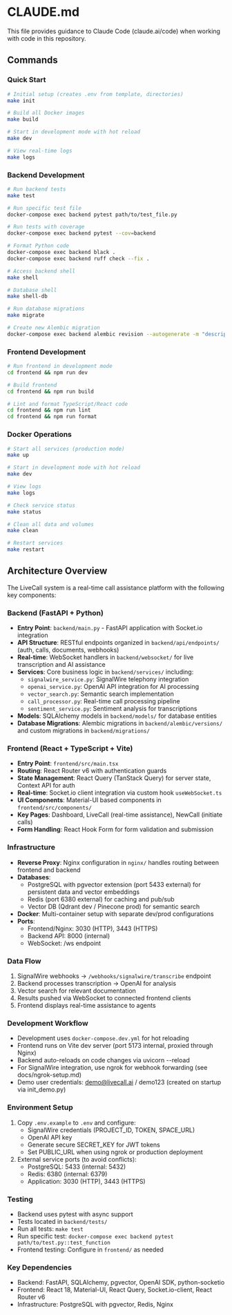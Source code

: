 # CLAUDE.md

This file provides guidance to Claude Code (claude.ai/code) when working with code in this repository.

## Commands

### Quick Start
```bash
# Initial setup (creates .env from template, directories)
make init

# Build all Docker images
make build

# Start in development mode with hot reload
make dev

# View real-time logs
make logs
```

### Backend Development
```bash
# Run backend tests
make test

# Run specific test file
docker-compose exec backend pytest path/to/test_file.py

# Run tests with coverage
docker-compose exec backend pytest --cov=backend

# Format Python code
docker-compose exec backend black .
docker-compose exec backend ruff check --fix .

# Access backend shell
make shell

# Database shell
make shell-db

# Run database migrations
make migrate

# Create new Alembic migration
docker-compose exec backend alembic revision --autogenerate -m "description"
```

### Frontend Development
```bash
# Run frontend in development mode
cd frontend && npm run dev

# Build frontend
cd frontend && npm run build

# Lint and format TypeScript/React code
cd frontend && npm run lint
cd frontend && npm run format
```

### Docker Operations
```bash
# Start all services (production mode)
make up

# Start in development mode with hot reload
make dev

# View logs
make logs

# Check service status
make status

# Clean all data and volumes
make clean

# Restart services
make restart
```

## Architecture Overview

The LiveCall system is a real-time call assistance platform with the following key components:

### Backend (FastAPI + Python)
- **Entry Point**: `backend/main.py` - FastAPI application with Socket.io integration
- **API Structure**: RESTful endpoints organized in `backend/api/endpoints/` (auth, calls, documents, webhooks)
- **Real-time**: WebSocket handlers in `backend/websocket/` for live transcription and AI assistance
- **Services**: Core business logic in `backend/services/` including:
  - `signalwire_service.py`: SignalWire telephony integration
  - `openai_service.py`: OpenAI API integration for AI processing
  - `vector_search.py`: Semantic search implementation
  - `call_processor.py`: Real-time call processing pipeline
  - `sentiment_service.py`: Sentiment analysis for transcriptions
- **Models**: SQLAlchemy models in `backend/models/` for database entities
- **Database Migrations**: Alembic migrations in `backend/alembic/versions/` and custom migrations in `backend/migrations/`

### Frontend (React + TypeScript + Vite)
- **Entry Point**: `frontend/src/main.tsx`
- **Routing**: React Router v6 with authentication guards
- **State Management**: React Query (TanStack Query) for server state, Context API for auth
- **Real-time**: Socket.io client integration via custom hook `useWebSocket.ts`
- **UI Components**: Material-UI based components in `frontend/src/components/`
- **Key Pages**: Dashboard, LiveCall (real-time assistance), NewCall (initiate calls)
- **Form Handling**: React Hook Form for form validation and submission

### Infrastructure
- **Reverse Proxy**: Nginx configuration in `nginx/` handles routing between frontend and backend
- **Databases**: 
  - PostgreSQL with pgvector extension (port 5433 external) for persistent data and vector embeddings
  - Redis (port 6380 external) for caching and pub/sub
  - Vector DB (Qdrant dev / Pinecone prod) for semantic search
- **Docker**: Multi-container setup with separate dev/prod configurations
- **Ports**:
  - Frontend/Nginx: 3030 (HTTP), 3443 (HTTPS)
  - Backend API: 8000 (internal)
  - WebSocket: /ws endpoint

### Data Flow
1. SignalWire webhooks → `/webhooks/signalwire/transcribe` endpoint
2. Backend processes transcription → OpenAI for analysis
3. Vector search for relevant documentation
4. Results pushed via WebSocket to connected frontend clients
5. Frontend displays real-time assistance to agents

### Development Workflow
- Development uses `docker-compose.dev.yml` for hot reloading
- Frontend runs on Vite dev server (port 5173 internal, proxied through Nginx)
- Backend auto-reloads on code changes via uvicorn --reload
- For SignalWire integration, use ngrok for webhook forwarding (see docs/ngrok-setup.md)
- Demo user credentials: demo@livecall.ai / demo123 (created on startup via init_demo.py)

### Environment Setup
1. Copy `.env.example` to `.env` and configure:
   - SignalWire credentials (PROJECT_ID, TOKEN, SPACE_URL)
   - OpenAI API key
   - Generate secure SECRET_KEY for JWT tokens
   - Set PUBLIC_URL when using ngrok or production deployment
2. External service ports (to avoid conflicts):
   - PostgreSQL: 5433 (internal: 5432)
   - Redis: 6380 (internal: 6379)
   - Application: 3030 (HTTP), 3443 (HTTPS)

### Testing
- Backend uses pytest with async support
- Tests located in `backend/tests/`
- Run all tests: `make test`
- Run specific test: `docker-compose exec backend pytest path/to/test.py::test_function`
- Frontend testing: Configure in `frontend/` as needed

### Key Dependencies
- Backend: FastAPI, SQLAlchemy, pgvector, OpenAI SDK, python-socketio
- Frontend: React 18, Material-UI, React Query, Socket.io-client, React Router v6
- Infrastructure: PostgreSQL with pgvector, Redis, Nginx